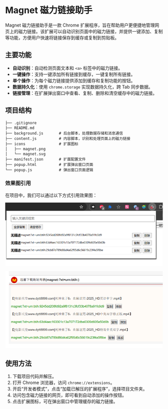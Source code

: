 # Magnet 磁力链接助手

Magnet 磁力链接助手是一款 Chrome 扩展程序，旨在帮助用户更便捷地管理网页上的磁力链接。该扩展可以自动识别页面中的磁力链接，并提供一键添加、复制等功能，方便用户快速将链接保存到缓存或复制到剪贴板。

## 主要功能
- **自动识别**：自动检测页面文本和 `<a>` 标签中的磁力链接。
- **一键操作**：支持一键添加所有链接到缓存，一键复制所有链接。
- **单个操作**：为每个磁力链接提供添加到缓存和复制功能的按钮。
- **数据持久化**：使用 `chrome.storage` 实现数据持久化，跨 Tab 同步数据。
- **链接管理**：在扩展弹出窗口中查看、复制、删除和清空缓存中的磁力链接。

## 项目结构
```
├── .gitignore
├── README.md
├── background.js       # 后台脚本，处理数据存储和消息通信
├── content.js          # 内容脚本，识别和处理页面上的磁力链接
├── icons               # 扩展图标
│   ├── magnet.png
│   └── magnet.svg
├── manifest.json       # 扩展配置文件
├── popup.html          # 扩展弹出窗口页面
└── popup.js            # 弹出窗口页面逻辑
```
### 效果图引用
在项目中，我们可以通过以下方式引用效果图：

![磁力链接助手效果图](./image/popup.png)


![磁力链接助手效果图](./image/content.png)

## 使用方法
1. 下载项目代码并解压。
2. 打开 Chrome 浏览器，访问 `chrome://extensions`。
3. 开启“开发者模式”，点击“加载已解压的扩展程序”，选择项目文件夹。
4. 访问包含磁力链接的网页，即可看到自动添加的操作按钮。
5. 点击扩展图标，可在弹出窗口中管理缓存的磁力链接。